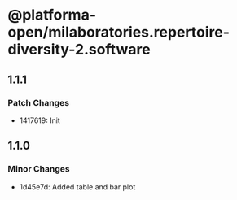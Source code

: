 # @platforma-open/milaboratories.repertoire-diversity-2.software

## 1.1.1

### Patch Changes

- 1417619: Init

## 1.1.0

### Minor Changes

- 1d45e7d: Added table and bar plot

